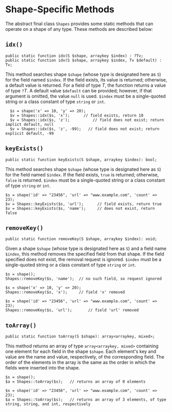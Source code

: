 # Shape-Specific Methods

The abstract final class `Shapes` provides some static methods that can operate on a shape of any type. These methods are described below:

## `idx()`

```hack
public static function idx(S $shape, arraykey $index) : ?Tv; 
public static function idx(S $shape, arraykey $index, Tv $default) : Tv; 
```

This method searches shape `$shape` (whose type is designated here as `S`) for the field named `$index`. If the field exists, its value is returned; otherwise, a default value is returned. For a field of type *T*, the function returns a value of type `?`*T*. A default value `$default` can be provided; however, if that argument is omitted, the value `null` is used. `$index` must be a single-quoted string or a class constant of type `string` or `int`.

```hack
  $s = shape('x' => 10, 'y' => 20);
  $v = Shapes::idx($s, 'x');      // field exists, return 10
  $v = Shapes::idx($s, 'z');		  // field does not exist; return implict default, null
  $v = Shapes::idx($s, 'z', -99);	// field does not exist; return explicit default, -99
```

## `keyExists()`

```hack
public static function keyExists(S $shape, arraykey $index): bool; 
```

This method searches shape `$shape` (whose type is designated here as `S`) for the field named `$index`. If the field exists, `true` is returned; otherwise, `false` is returned. `$index` must be a single-quoted string or a class constant of type `string` or `int`.

```hack
$s = shape('id' => "23456", 'url' => "www.example.com", 'count' => 23);
$v = Shapes::keyExists($s, 'url');		// field exists, return true
$v = Shapes::keyExists($s, 'name');		// does not exist, return false
```

## `removeKey()`

```hack
public static function removeKey(S $shape, arraykey $index): void; 
```

Given a shape `$shape` (whose type is designated here as `S`) and a field name `$index`, this method removes the specified field from that shape. If the field specified does not exist, the removal request is ignored. `$index` must be a single-quoted string or a class constant of type `string` or `int`.

```hack
$s = shape();
Shapes::removeKey($s, 'name');	// no such field, so request ignored

$s = shape('x' => 10, 'y' => 20);
Shapes::removeKey($s, 'x');   	// field 'x' removed

$s = shape('id' => "23456", 'url' => "www.example.com", 'count' => 23);
Shapes::removeKey($s, 'url');		// field 'url' removed
```

## `toArray()`

```hack
public static function toArray(S $shape): array<arraykey, mixed>; 
```

This method returns an array of type `array<arraykey, mixed>` containing one element for each field in the shape `$shape`. Each element's key and value are the name and value, respectively, of the corresponding field. The order of the elements in the array is the same as the order in which the fields were inserted into the shape.

```hack
$s = shape();
$a = Shapes::toArray($s);   // returns an array of 0 elements

$s = shape('id' => "23456", 'url' => "www.example.com", 'count' => 23);
$a = Shapes::toArray($s);   // returns an array of 3 elements, of type string, string, and int, respectively
```
